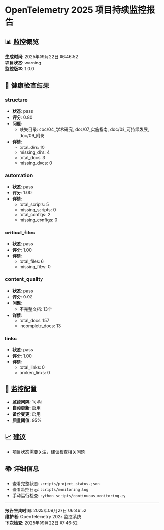 # OpenTelemetry 2025 项目持续监控报告

## 📊 监控概览

**生成时间**: 2025年09月22日 06:46:52  
**项目状态**: warning  
**监控版本**: 1.0.0  

## 🎯 健康检查结果

### structure
- **状态**: pass
- **评分**: 0.80
- **问题**:
  - 缺失目录: doc/04_学术研究, doc/07_实施指南, doc/08_可持续发展, doc/09_附录
- **详情**:
  - total_dirs: 10
  - missing_dirs: 4
  - total_docs: 3
  - missing_docs: 0

### automation
- **状态**: pass
- **评分**: 1.00
- **详情**:
  - total_scripts: 5
  - missing_scripts: 0
  - total_configs: 2
  - missing_configs: 0

### critical_files
- **状态**: pass
- **评分**: 1.00
- **详情**:
  - total_files: 6
  - missing_files: 0

### content_quality
- **状态**: pass
- **评分**: 0.92
- **问题**:
  - 不完整文档: 13个
- **详情**:
  - total_docs: 157
  - incomplete_docs: 13

### links
- **状态**: pass
- **评分**: 1.00
- **详情**:
  - total_links: 0
  - broken_links: 0

## 🔧 监控配置

- **监控间隔**: 1小时
- **自动更新**: 启用
- **备份变更**: 启用
- **质量阈值**: 95%

## 📈 建议

- 项目状态需要关注，建议检查相关问题

## 📚 详细信息

- 查看完整状态: `scripts/project_status.json`
- 查看监控日志: `scripts/monitoring.log`
- 手动运行检查: `python scripts/continuous_monitoring.py`

---

**报告生成时间**: 2025年09月22日 06:46:52  
**维护者**: OpenTelemetry 2025 监控系统  
**下次检查**: 2025年09月22日 07:46:52
